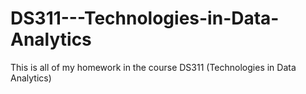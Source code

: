 # DS311---Technologies-in-Data-Analytics
This is all of my homework in the course DS311 (Technologies in Data Analytics)
